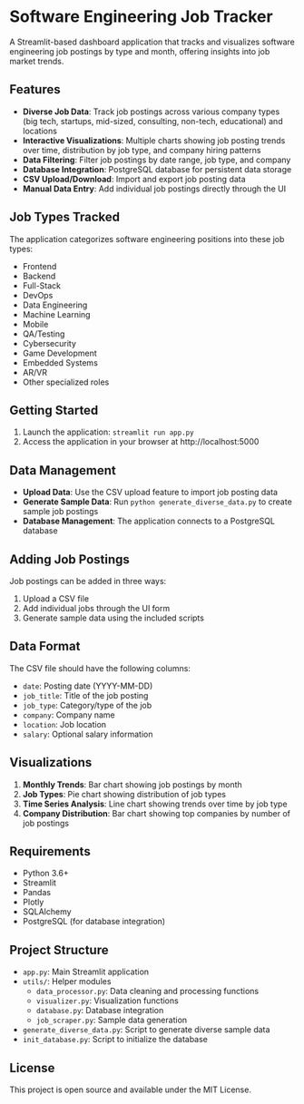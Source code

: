 # Software Engineering Job Tracker

A Streamlit-based dashboard application that tracks and visualizes software engineering job postings by type and month, offering insights into job market trends.

## Features

- **Diverse Job Data**: Track job postings across various company types (big tech, startups, mid-sized, consulting, non-tech, educational) and locations
- **Interactive Visualizations**: Multiple charts showing job posting trends over time, distribution by job type, and company hiring patterns
- **Data Filtering**: Filter job postings by date range, job type, and company
- **Database Integration**: PostgreSQL database for persistent data storage
- **CSV Upload/Download**: Import and export job posting data
- **Manual Data Entry**: Add individual job postings directly through the UI

## Job Types Tracked

The application categorizes software engineering positions into these job types:

- Frontend
- Backend
- Full-Stack
- DevOps
- Data Engineering
- Machine Learning
- Mobile
- QA/Testing
- Cybersecurity
- Game Development
- Embedded Systems
- AR/VR
- Other specialized roles

## Getting Started

1. Launch the application: `streamlit run app.py`
2. Access the application in your browser at http://localhost:5000

## Data Management

- **Upload Data**: Use the CSV upload feature to import job posting data
- **Generate Sample Data**: Run `python generate_diverse_data.py` to create sample job postings
- **Database Management**: The application connects to a PostgreSQL database

## Adding Job Postings

Job postings can be added in three ways:
1. Upload a CSV file
2. Add individual jobs through the UI form
3. Generate sample data using the included scripts

## Data Format

The CSV file should have the following columns:
- `date`: Posting date (YYYY-MM-DD)
- `job_title`: Title of the job posting
- `job_type`: Category/type of the job
- `company`: Company name
- `location`: Job location
- `salary`: Optional salary information

## Visualizations

1. **Monthly Trends**: Bar chart showing job postings by month
2. **Job Types**: Pie chart showing distribution of job types
3. **Time Series Analysis**: Line chart showing trends over time by job type
4. **Company Distribution**: Bar chart showing top companies by number of job postings

## Requirements

- Python 3.6+
- Streamlit
- Pandas
- Plotly
- SQLAlchemy
- PostgreSQL (for database integration)

## Project Structure

- `app.py`: Main Streamlit application
- `utils/`: Helper modules
  - `data_processor.py`: Data cleaning and processing functions
  - `visualizer.py`: Visualization functions
  - `database.py`: Database integration
  - `job_scraper.py`: Sample data generation
- `generate_diverse_data.py`: Script to generate diverse sample data
- `init_database.py`: Script to initialize the database

## License

This project is open source and available under the MIT License.